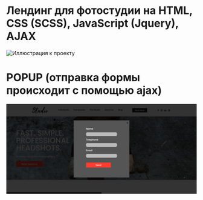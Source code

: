 # Лендинг для фотостудии на HTML, CSS (SCSS), JavaScript (Jquery), AJAX
![Иллюстрация к проекту](https://github.com/SvetlanaIL/FotoStudio/raw/main/screenshots/index.png)
# POPUP (отправка формы происходит с помощью ajax)
![Иллюстрация к проекту](https://github.com/SvetlanaIL/FotoStudio/raw/main/screenshots/popup.png)
